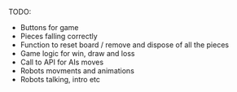 TODO:
- Buttons for game
- Pieces falling correctly
- Function to reset board / remove and dispose of all the pieces
- Game logic for win, draw and loss
- Call to API for AIs moves
- Robots movments and animations
- Robots talking, intro etc